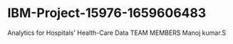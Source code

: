 # IBM-Project-15976-1659606483
Analytics for Hospitals' Health-Care Data
TEAM MEMBERS
Manoj kumar.S
